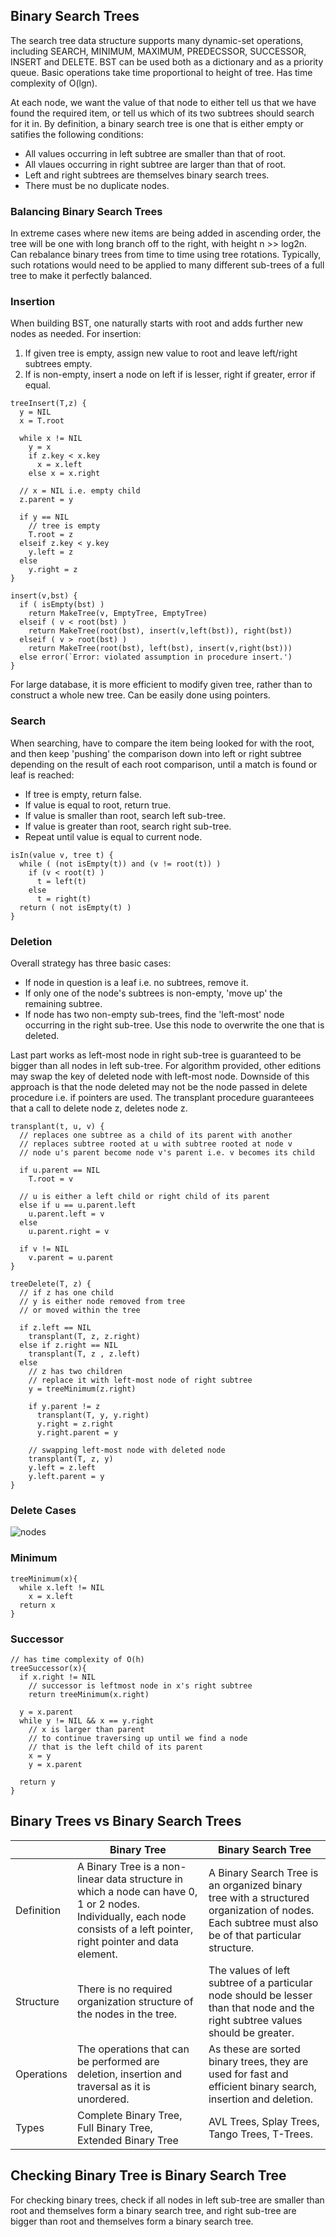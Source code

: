## Binary Search Trees

The search tree data structure supports many dynamic-set operations, including SEARCH, MINIMUM, MAXIMUM, PREDECSSOR, SUCCESSOR, INSERT and DELETE. BST can be used both as a dictionary and as a priority queue. Basic operations take time proportional to height of tree. Has time complexity of O(lgn).

At each node, we want the value of that node to either tell us that we have found the required item, or tell us which of its two subtrees should search for it in. By definition, a binary search tree is one that is either empty or satifies the following conditions:

- All values occurring in left subtree are smaller than that of root.
- All vlaues occurring in right subtree are larger than that of root.
- Left and right subtrees are themselves binary search trees.
- There must be no duplicate nodes.

### Balancing Binary Search Trees

In extreme cases where new items are being added in ascending order, the tree will be one with long branch off to the right, with height n >> log2n. Can rebalance binary trees from time to time using tree rotations. Typically, such rotations would need to be applied to many different sub-trees of a full tree to make it perfectly balanced.

### Insertion

When building BST, one naturally starts with root and adds further new nodes as needed. For insertion:

1. If given tree is empty, assign new value to root and leave left/right subtrees empty.
2. If is non-empty, insert a node on left if is lesser, right if greater, error if equal.

```
treeInsert(T,z) {
  y = NIL
  x = T.root

  while x != NIL
    y = x
    if z.key < x.key
      x = x.left
    else x = x.right

  // x = NIL i.e. empty child
  z.parent = y

  if y == NIL
    // tree is empty
    T.root = z
  elseif z.key < y.key
    y.left = z
  else
    y.right = z
}
```

```
insert(v,bst) {
  if ( isEmpty(bst) )
    return MakeTree(v, EmptyTree, EmptyTree)
  elseif ( v < root(bst) )
    return MakeTree(root(bst), insert(v,left(bst)), right(bst))
  elseif ( v > root(bst) )
    return MakeTree(root(bst), left(bst), insert(v,right(bst)))
  else error(`Error: violated assumption in procedure insert.')
}
```

For large database, it is more efficient to modify given tree, rather than to construct a whole new tree. Can be easily done using pointers.

### Search

When searching, have to compare the item being looked for with the root, and then keep 'pushing' the comparison down into left or right subtree depending on the result of each root comparison, until a match is found or leaf is reached:

- If tree is empty, return false.
- If value is equal to root, return true.
- If value is smaller than root, search left sub-tree.
- If value is greater than root, search right sub-tree.
- Repeat until value is equal to current node.

```
isIn(value v, tree t) {
  while ( (not isEmpty(t)) and (v != root(t)) )
    if (v < root(t) )
      t = left(t)
    else
      t = right(t)
  return ( not isEmpty(t) )
}
```

### Deletion

Overall strategy has three basic cases:

- If node in question is a leaf i.e. no subtrees, remove it.
- If only one of the node's subtrees is non-empty, 'move up' the remaining subtree.
- If node has two non-empty sub-trees, find the 'left-most' node occurring in the right sub-tree. Use this node to overwrite the one that is deleted.

Last part works as left-most node in right sub-tree is guaranteed to be bigger than all nodes in left sub-tree. For algorithm provided, other editions may swap the key of deleted node with left-most node. Downside of this approach is that the node deleted may not be the node passed in delete procedure i.e. if pointers are used. The transplant procedure guaranteees that a call to delete node z, deletes node z.

```
transplant(t, u, v) {
  // replaces one subtree as a child of its parent with another
  // replaces subtree rooted at u with subtree rooted at node v
  // node u's parent become node v's parent i.e. v becomes its child

  if u.parent == NIL
    T.root = v

  // u is either a left child or right child of its parent
  else if u == u.parent.left
    u.parent.left = v
  else
    u.parent.right = v

  if v != NIL
    v.parent = u.parent
}
```

```
treeDelete(T, z) {
  // if z has one child
  // y is either node removed from tree
  // or moved within the tree

  if z.left == NIL
    transplant(T, z, z.right)
  else if z.right == NIL
    transplant(T, z , z.left)
  else
    // z has two children
    // replace it with left-most node of right subtree
    y = treeMinimum(z.right)

    if y.parent != z
      transplant(T, y, y.right)
      y.right = z.right
      y.right.parent = y

    // swapping left-most node with deleted node
    transplant(T, z, y)
    y.left = z.left
    y.left.parent = y
}
```

### Delete Cases

![nodes](../../../images/BST-deletion.PNG)

### Minimum

```
treeMinimum(x){
  while x.left != NIL
    x = x.left
  return x
}
```

### Successor

```
// has time complexity of O(h)
treeSuccessor(x){
  if x.right != NIL
    // successor is leftmost node in x's right subtree
    return treeMinimum(x.right)

  y = x.parent
  while y != NIL && x == y.right
    // x is larger than parent
    // to continue traversing up until we find a node
    // that is the left child of its parent
    x = y
    y = x.parent

  return y
}
```

## Binary Trees vs Binary Search Trees

|            | Binary Tree                                                                                                                                                                | Binary Search Tree                                                                                                                                |
| ---------- | -------------------------------------------------------------------------------------------------------------------------------------------------------------------------- | ------------------------------------------------------------------------------------------------------------------------------------------------- |
| Definition | A Binary Tree is a non-linear data structure in which a node can have 0, 1 or 2 nodes. Individually, each node consists of a left pointer, right pointer and data element. | A Binary Search Tree is an organized binary tree with a structured organization of nodes. Each subtree must also be of that particular structure. |
| Structure  | There is no required organization structure of the nodes in the tree.                                                                                                      | The values of left subtree of a particular node should be lesser than that node and the right subtree values should be greater.                   |
| Operations | The operations that can be performed are deletion, insertion and traversal as it is unordered.                                                                             | As these are sorted binary trees, they are used for fast and efficient binary search, insertion and deletion.                                     |
| Types      | Complete Binary Tree, Full Binary Tree, Extended Binary Tree                                                                                                               | AVL Trees, Splay Trees, Tango Trees, T-Trees.                                                                                                     |

## Checking Binary Tree is Binary Search Tree

For checking binary trees, check if all nodes in left sub-tree are smaller than root and themselves form a binary search tree, and right sub-tree are bigger than root and themselves form a binary search tree.
